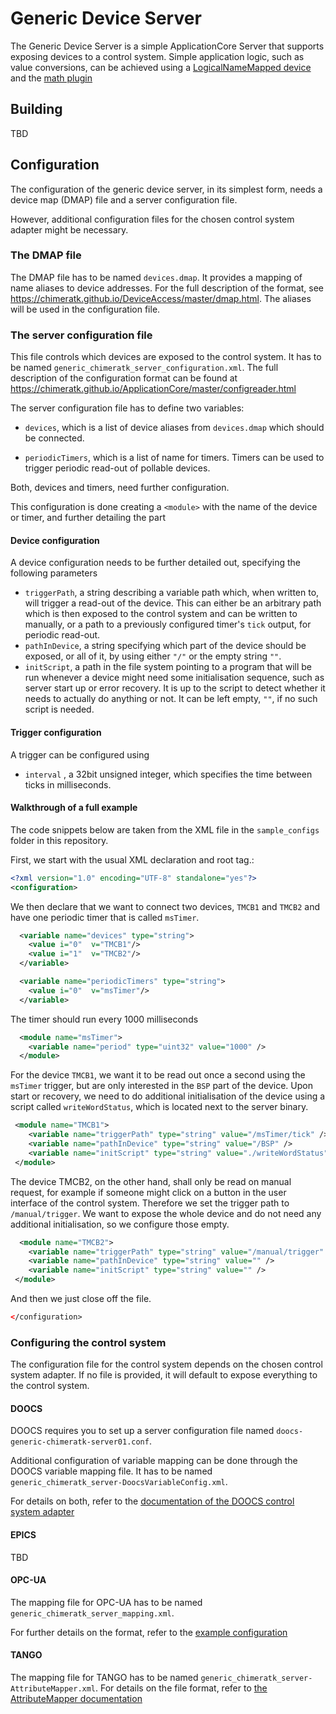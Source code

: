 # Generic Device Server

The Generic Device Server is a simple ApplicationCore Server that supports
exposing devices to a control system. Simple application logic, such as value
conversions, can be achieved using a
[LogicalNameMapped device](https://chimeratk.github.io/ChimeraTK-DeviceAccess/head/html/lmap.html)
and the [math plugin](https://chimeratk.github.io/ChimeraTK-DeviceAccess/head/html/lmap.html#plugins_reference_math)

## Building

TBD

## Configuration

The configuration of the generic device server, in its simplest form, needs a 
device map (DMAP) file and a server configuration file.

However, additional configuration files for the chosen control system adapter
might be necessary.

### The DMAP file

The DMAP file has to be named `devices.dmap`.
It provides a mapping of name aliases to device addresses. For the full
description of the format, see
https://chimeratk.github.io/DeviceAccess/master/dmap.html. The aliases will be
used in the configuration file.

### The server configuration file

This file controls which devices are exposed to the control system.
It has to be named `generic_chimeratk_server_configuration.xml`. The full
description of the configuration format can be found at
https://chimeratk.github.io/ApplicationCore/master/configreader.html

The server configuration file has to define two variables:

- `devices`, which is a list of device aliases from `devices.dmap` which
  should be connected.

- `periodicTimers`, which is a list of name for timers. Timers can be used to
  trigger periodic read-out of pollable devices.

Both, devices and timers, need further configuration.

This configuration is done creating a `<module>` with the name of the device or
timer, and further detailing the part 

#### Device configuration

A device configuration needs to be further detailed out, specifying the
following parameters

- `triggerPath`, a string describing a variable path which, when written to,
  will trigger a read-out of the device. This can either be an arbitrary path
  which is then exposed to the control system and can be written to manually, or
  a path to a previously configured timer's `tick` output, for periodic read-out.
- `pathInDevice`, a string specifying which part of the device should be
  exposed, or all of it, by using either `"/"` or the empty string `""`.
- `initScript`, a path in the file system pointing to a program that will be run
  whenever a device might need some initialisation sequence, such as server
  start up or error recovery. It is up to the script to detect whether it needs
  to actually do anything or not. It can be left empty, `""`, if no such script
  is needed.

#### Trigger configuration

A trigger can be configured using

- `interval` , a 32bit unsigned integer, which specifies the time between ticks
  in milliseconds.

#### Walkthrough of a full example

The code snippets below are taken from the XML file in the `sample_configs`
folder in this repository.

First, we start with the usual XML declaration and root tag.:

```xml
<?xml version="1.0" encoding="UTF-8" standalone="yes"?>
<configuration>
```

We then declare that we want to connect two devices, `TMCB1` and `TMCB2` and
have one periodic timer that is called `msTimer`.

```xml
  <variable name="devices" type="string">
    <value i="0"  v="TMCB1"/>
    <value i="1"  v="TMCB2"/>
  </variable>

  <variable name="periodicTimers" type="string">
    <value i="0"  v="msTimer"/>
  </variable>
```

The timer should run every 1000 milliseconds

```xml
  <module name="msTimer">
    <variable name="period" type="uint32" value="1000" />
  </module>
```

For the device `TMCB1`, we want it to be read out once a second using the
`msTimer` trigger, but are only interested in the `BSP` part of the device. Upon
start or recovery, we need to do additional initialisation of the device using
a script called `writeWordStatus`, which is located next to the server binary.

```xml
 <module name="TMCB1">
    <variable name="triggerPath" type="string" value="/msTimer/tick" />
    <variable name="pathInDevice" type="string" value="/BSP" />
    <variable name="initScript" type="string" value="./writeWordStatus" />
 </module>
```

The device TMCB2, on the other hand, shall only be read on manual request, for
example if someone might click on a button in the user interface of the control
system. Therefore we set the trigger path to `/manual/trigger`. We want to
expose the whole device and do not need any additional initialisation, so we
configure those empty.

```xml
  <module name="TMCB2">
    <variable name="triggerPath" type="string" value="/manual/trigger" />
    <variable name="pathInDevice" type="string" value="" />
    <variable name="initScript" type="string" value="" />
 </module>
```

And then we just close off the file.

```xml
</configuration>
```

### Configuring the control system

The configuration file for the control system depends on the chosen control
system adapter. If no file is provided, it will default to expose everything to
the control system.

#### DOOCS

DOOCS requires you to set up a server configuration file named `doocs-generic-chimeratk-server01.conf`.

Additional configuration of variable mapping can be done through the DOOCS variable mapping file. It has to be named
`generic_chimeratk_server-DoocsVariableConfig.xml`.

For details on both, refer to the [documentation of the DOOCS
control system adapter](https://chimeratk.github.io/ChimeraTK-ControlSystemAdapter-DoocsAdapter/head/html/index.html#Integration)

#### EPICS

TBD

#### OPC-UA

The mapping file for OPC-UA has to be named
`generic_chimeratk_server_mapping.xml`.

For further details on the format, refer to the [example configuration](https://github.com/ChimeraTK/ControlSystemAdapter-OPC-UA-Adapter/blob/master/opcuaAdapter_mapping.xml)

#### TANGO

The mapping file for TANGO has to be named `generic_chimeratk_server-AttributeMapper.xml`. For details on the file format, refer to [the
AttributeMapper documentation](https://chimeratk.github.io/ChimeraTK-ControlSystemAdapter-TangoAdapter/head/html/index.html#attribute_mapping)
